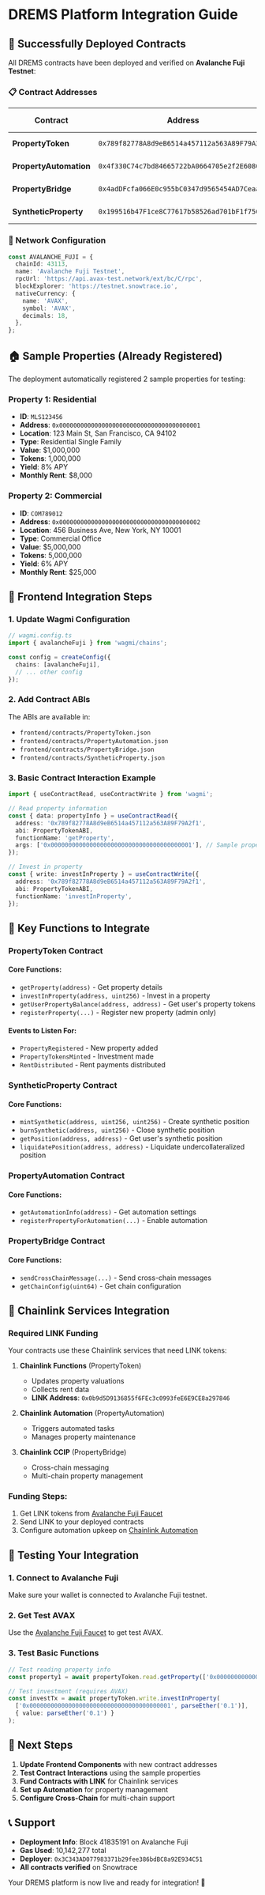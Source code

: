# DREMS Platform Integration Guide

## 🎉 Successfully Deployed Contracts

All DREMS contracts have been deployed and verified on **Avalanche Fuji Testnet**:

### 📋 Contract Addresses

| Contract | Address | Snowtrace Link |
|----------|---------|----------------|
| **PropertyToken** | `0x789f82778A8d9eB6514a457112a563A89F79A2f1` | [View on Snowtrace](https://testnet.snowtrace.io/address/0x789f82778A8d9eB6514a457112a563A89F79A2f1) |
| **PropertyAutomation** | `0x4f330C74c7bd84665722bA0664705e2f2E6080DC` | [View on Snowtrace](https://testnet.snowtrace.io/address/0x4f330C74c7bd84665722bA0664705e2f2E6080DC) |
| **PropertyBridge** | `0x4adDFcfa066E0c955bC0347d9565454AD7Ceaae1` | [View on Snowtrace](https://testnet.snowtrace.io/address/0x4adDFcfa066E0c955bC0347d9565454AD7Ceaae1) |
| **SyntheticProperty** | `0x199516b47F1ce8C77617b58526ad701bF1f750FA` | [View on Snowtrace](https://testnet.snowtrace.io/address/0x199516b47F1ce8C77617b58526ad701bF1f750FA) |

### 🔗 Network Configuration

```typescript
const AVALANCHE_FUJI = {
  chainId: 43113,
  name: 'Avalanche Fuji Testnet',
  rpcUrl: 'https://api.avax-test.network/ext/bc/C/rpc',
  blockExplorer: 'https://testnet.snowtrace.io',
  nativeCurrency: {
    name: 'AVAX',
    symbol: 'AVAX',
    decimals: 18,
  },
};
```

## 🏠 Sample Properties (Already Registered)

The deployment automatically registered 2 sample properties for testing:

### Property 1: Residential
- **ID**: `MLS123456`
- **Address**: `0x0000000000000000000000000000000000000001`
- **Location**: 123 Main St, San Francisco, CA 94102
- **Type**: Residential Single Family
- **Value**: $1,000,000
- **Tokens**: 1,000,000
- **Yield**: 8% APY
- **Monthly Rent**: $8,000

### Property 2: Commercial
- **ID**: `COM789012`
- **Address**: `0x0000000000000000000000000000000000000002`
- **Location**: 456 Business Ave, New York, NY 10001
- **Type**: Commercial Office
- **Value**: $5,000,000
- **Tokens**: 5,000,000
- **Yield**: 6% APY
- **Monthly Rent**: $25,000

## 🔧 Frontend Integration Steps

### 1. Update Wagmi Configuration

```typescript
// wagmi.config.ts
import { avalancheFuji } from 'wagmi/chains';

const config = createConfig({
  chains: [avalancheFuji],
  // ... other config
});
```

### 2. Add Contract ABIs

The ABIs are available in:
- `frontend/contracts/PropertyToken.json`
- `frontend/contracts/PropertyAutomation.json`
- `frontend/contracts/PropertyBridge.json`
- `frontend/contracts/SyntheticProperty.json`

### 3. Basic Contract Interaction Example

```typescript
import { useContractRead, useContractWrite } from 'wagmi';

// Read property information
const { data: propertyInfo } = useContractRead({
  address: '0x789f82778A8d9eB6514a457112a563A89F79A2f1',
  abi: PropertyTokenABI,
  functionName: 'getProperty',
  args: ['0x0000000000000000000000000000000000000001'], // Sample property address
});

// Invest in property
const { write: investInProperty } = useContractWrite({
  address: '0x789f82778A8d9eB6514a457112a563A89F79A2f1',
  abi: PropertyTokenABI,
  functionName: 'investInProperty',
});
```

## 🎯 Key Functions to Integrate

### PropertyToken Contract

#### Core Functions:
- `getProperty(address)` - Get property details
- `investInProperty(address, uint256)` - Invest in a property
- `getUserPropertyBalance(address, address)` - Get user's property tokens
- `registerProperty(...)` - Register new property (admin only)

#### Events to Listen For:
- `PropertyRegistered` - New property added
- `PropertyTokensMinted` - Investment made
- `RentDistributed` - Rent payments distributed

### SyntheticProperty Contract

#### Core Functions:
- `mintSynthetic(address, uint256, uint256)` - Create synthetic position
- `burnSynthetic(address, uint256)` - Close synthetic position
- `getPosition(address, address)` - Get user's synthetic position
- `liquidatePosition(address, address)` - Liquidate undercollateralized position

### PropertyAutomation Contract

#### Core Functions:
- `getAutomationInfo(address)` - Get automation settings
- `registerPropertyForAutomation(...)` - Enable automation

### PropertyBridge Contract

#### Core Functions:
- `sendCrossChainMessage(...)` - Send cross-chain messages
- `getChainConfig(uint64)` - Get chain configuration

## 🔗 Chainlink Services Integration

### Required LINK Funding

Your contracts use these Chainlink services that need LINK tokens:

1. **Chainlink Functions** (PropertyToken)
   - Updates property valuations
   - Collects rent data
   - **LINK Address**: `0x0b9d5D9136855f6FEc3c0993feE6E9CE8a297846`

2. **Chainlink Automation** (PropertyAutomation)
   - Triggers automated tasks
   - Manages property maintenance

3. **Chainlink CCIP** (PropertyBridge)
   - Cross-chain messaging
   - Multi-chain property management

### Funding Steps:

1. Get LINK tokens from [Avalanche Fuji Faucet](https://faucets.chain.link/fuji)
2. Send LINK to your deployed contracts
3. Configure automation upkeep on [Chainlink Automation](https://automation.chain.link/)

## 🧪 Testing Your Integration

### 1. Connect to Avalanche Fuji
Make sure your wallet is connected to Avalanche Fuji testnet.

### 2. Get Test AVAX
Use the [Avalanche Fuji Faucet](https://faucet.avax.network/) to get test AVAX.

### 3. Test Basic Functions

```typescript
// Test reading property info
const property1 = await propertyToken.read.getProperty(['0x0000000000000000000000000000000000000001']);

// Test investment (requires AVAX)
const investTx = await propertyToken.write.investInProperty(
  ['0x0000000000000000000000000000000000000001', parseEther('0.1')],
  { value: parseEther('0.1') }
);
```

## 🚀 Next Steps

1. **Update Frontend Components** with new contract addresses
2. **Test Contract Interactions** using the sample properties
3. **Fund Contracts with LINK** for Chainlink services
4. **Set up Automation** for property management
5. **Configure Cross-Chain** for multi-chain support

## 📞 Support

- **Deployment Info**: Block 41835191 on Avalanche Fuji
- **Gas Used**: 10,142,277 total
- **Deployer**: `0x3C343AD077983371b29fee386bdBC8a92E934C51`
- **All contracts verified** on Snowtrace

Your DREMS platform is now live and ready for integration! 🎉 
